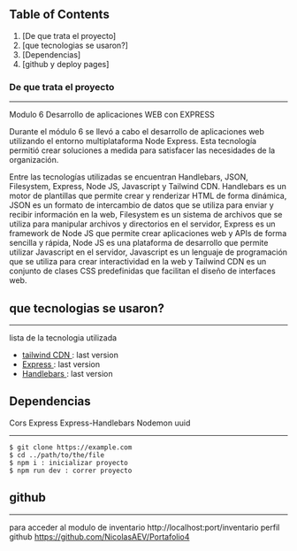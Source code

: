 ## Table of Contents
1. [De que trata el proyecto]
2. [que tecnologias se usaron?]
3. [Dependencias]
4. [github y deploy pages]


### De que trata el proyecto
***
Modulo 6 Desarrollo de aplicaciones WEB con EXPRESS

Durante el módulo 6 se llevó a cabo el desarrollo de aplicaciones web utilizando el entorno multiplataforma Node Express. Esta tecnología permitió crear soluciones a medida para satisfacer las necesidades de la organización.

Entre las tecnologías utilizadas se encuentran Handlebars, JSON, Filesystem, Express, Node JS, Javascript y Tailwind CDN. Handlebars es un motor de plantillas que permite crear y renderizar HTML de forma dinámica, JSON es un formato de intercambio de datos que se utiliza para enviar y recibir información en la web, Filesystem es un sistema de archivos que se utiliza para manipular archivos y directorios en el servidor, Express es un framework de Node JS que permite crear aplicaciones web y APIs de forma sencilla y rápida, Node JS es una plataforma de desarrollo que permite utilizar Javascript en el servidor, Javascript es un lenguaje de programación que se utiliza para crear interactividad en la web y Tailwind CDN es un conjunto de clases CSS predefinidas que facilitan el diseño de interfaces web.

## que tecnologias se usaron?
***
 lista de la tecnologia utilizada
* [tailwind CDN ](https://tailwindcss.com/docs/installation/play-cdn): last version
* [Express ](https://expressjs.com): last version
* [Handlebars ](https://handlebarsjs.com): last version


## Dependencias
Cors
Express
Express-Handlebars
Nodemon
uuid
***
```
$ git clone https://example.com
$ cd ../path/to/the/file
$ npm i : inicializar proyecto
$ npm run dev : correr proyecto
```
## github
***
para acceder al modulo de inventario http://localhost:port/inventario
perfil github https://github.com/NicolasAEV/Portafolio4



